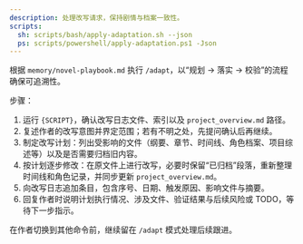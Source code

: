 ```yaml
---
description: 处理改写请求，保持剧情与档案一致性。
scripts:
  sh: scripts/bash/apply-adaptation.sh --json
  ps: scripts/powershell/apply-adaptation.ps1 -Json
---
```


根据 `memory/novel-playbook.md` 执行 `/adapt`，以“规划 → 落实 → 校验”的流程确保可追溯性。

步骤：

1. 运行 `{SCRIPT}`，确认改写日志文件、索引以及 `project_overview.md` 路径。
2. 复述作者的改写意图并界定范围；若有不明之处，先提问确认后再继续。
3. 制定改写计划：列出受影响的文件（纲要、章节、时间线、角色档案、项目综述等）以及是否需要归档旧内容。
4. 按计划逐步修改：在原文件上进行改写，必要时保留“已归档”段落，重新整理时间线和角色记录，并同步更新 `project_overview.md`。
5. 向改写日志追加条目，包含序号、日期、触发原因、影响文件与摘要。
6. 回复作者时说明计划执行情况、涉及文件、验证结果与后续风险或 TODO，等待下一步指示。

在作者切换到其他命令前，继续留在 `/adapt` 模式处理后续跟进。
